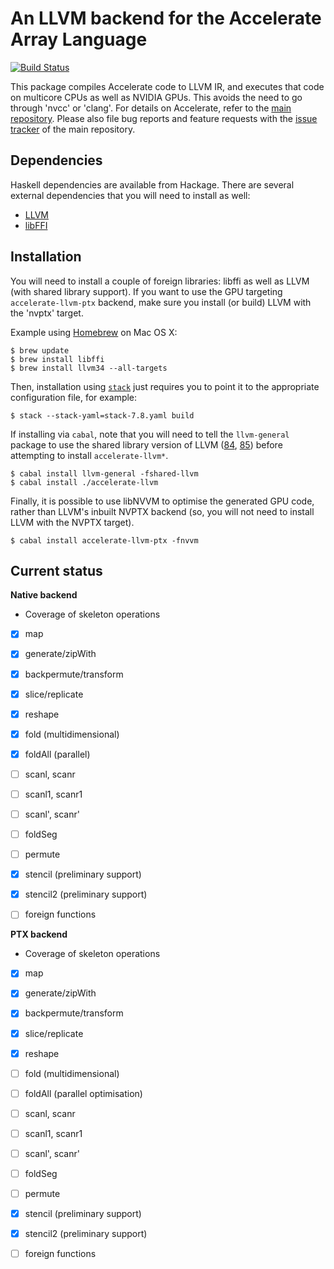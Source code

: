 An LLVM backend for the Accelerate Array Language
=================================================

[![Build Status](https://travis-ci.org/AccelerateHS/accelerate-llvm.svg)](https://travis-ci.org/AccelerateHS/accelerate-llvm)

This package compiles Accelerate code to LLVM IR, and executes that code on
multicore CPUs as well as NVIDIA GPUs. This avoids the need to go through 'nvcc'
or 'clang'. For details on Accelerate, refer to the [main repository][GitHub].
Please also file bug reports and feature requests with the [issue
tracker][Issues] of the main repository.

  [GitHub]:  https://github.com/AccelerateHS/accelerate
  [Issues]:  https://github.com/AccelerateHS/accelerate/issues

Dependencies
------------

Haskell dependencies are available from Hackage. There are several external
dependencies that you will need to install as well:

 * [LLVM](http://llvm.org)
 * [libFFI](http://sourceware.org/libffi/)


Installation
------------

You will need to install a couple of foreign libraries: libffi as well as LLVM
(with shared library support). If you want to use the GPU targeting
`accelerate-llvm-ptx` backend, make sure you install (or build) LLVM with the
'nvptx' target.

Example using [Homebrew](http://brew.sh) on Mac OS X:

```
$ brew update
$ brew install libffi
$ brew install llvm34 --all-targets
```

Then, installation using
[`stack`](http://docs.haskellstack.org/en/stable/README.html) just requires you
to point it to the appropriate configuration file, for example:

```
$ stack --stack-yaml=stack-7.8.yaml build
```

If installing via `cabal`, note that you will need to tell the `llvm-general`
package to use the shared library version of LLVM ([84][llvm-general-issue84],
[85][llvm-general-issue85]) before attempting to install `accelerate-llvm*`.

```
$ cabal install llvm-general -fshared-llvm
$ cabal install ./accelerate-llvm
```

Finally, it is possible to use libNVVM to optimise the generated GPU code,
rather than LLVM's inbuilt NVPTX backend (so, you will not need to install LLVM
with the NVPTX target).

```
$ cabal install accelerate-llvm-ptx -fnvvm
```


Current status
--------------

**Native backend**

  * Coverage of skeleton operations
- [x] map
- [x] generate/zipWith
- [x] backpermute/transform
- [x] slice/replicate
- [x] reshape
- [x] fold (multidimensional)
- [x] foldAll (parallel)
- [ ] scanl, scanr
- [ ] scanl1, scanr1
- [ ] scanl', scanr'
- [ ] foldSeg
- [ ] permute
- [x] stencil (preliminary support)
- [x] stencil2 (preliminary support)
- [ ] foreign functions


**PTX backend**

  * Coverage of skeleton operations
- [x] map
- [x] generate/zipWith
- [x] backpermute/transform
- [x] slice/replicate
- [x] reshape
- [ ] fold (multidimensional)
- [ ] foldAll (parallel optimisation)
- [ ] scanl, scanr
- [ ] scanl1, scanr1
- [ ] scanl', scanr'
- [ ] foldSeg
- [ ] permute
- [x] stencil (preliminary support)
- [x] stencil2 (preliminary support)
- [ ] foreign functions


 [llvm-general-issue84]:        https://github.com/bscarlet/llvm-general/issues/84
 [llvm-general-issue85]:        https://github.com/bscarlet/llvm-general/issues/85

